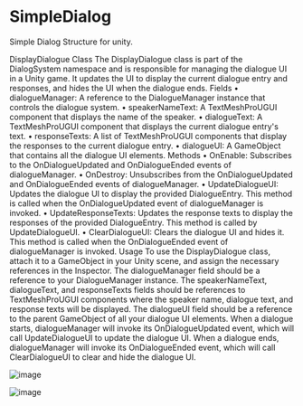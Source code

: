 # SimpleDialog
Simple Dialog Structure for unity.

DisplayDialogue Class
The DisplayDialogue class is part of the DialogSystem namespace and is responsible for managing the dialogue UI in a Unity game. It updates the UI to display the current dialogue entry and responses, and hides the UI when the dialogue ends.
Fields
•	dialogueManager: A reference to the DialogueManager instance that controls the dialogue system.
•	speakerNameText: A TextMeshProUGUI component that displays the name of the speaker.
•	dialogueText: A TextMeshProUGUI component that displays the current dialogue entry's text.
•	responseTexts: A list of TextMeshProUGUI components that display the responses to the current dialogue entry.
•	dialogueUI: A GameObject that contains all the dialogue UI elements.
Methods
•	OnEnable: Subscribes to the OnDialogueUpdated and OnDialogueEnded events of dialogueManager.
•	OnDestroy: Unsubscribes from the OnDialogueUpdated and OnDialogueEnded events of dialogueManager.
•	UpdateDialogueUI: Updates the dialogue UI to display the provided DialogueEntry. This method is called when the OnDialogueUpdated event of dialogueManager is invoked.
•	UpdateResponseTexts: Updates the response texts to display the responses of the provided DialogueEntry. This method is called by UpdateDialogueUI.
•	ClearDialogueUI: Clears the dialogue UI and hides it. This method is called when the OnDialogueEnded event of dialogueManager is invoked.
Usage
To use the DisplayDialogue class, attach it to a GameObject in your Unity scene, and assign the necessary references in the Inspector. The dialogueManager field should be a reference to your DialogueManager instance. The speakerNameText, dialogueText, and responseTexts fields should be references to TextMeshProUGUI components where the speaker name, dialogue text, and response texts will be displayed. The dialogueUI field should be a reference to the parent GameObject of all your dialogue UI elements.
When a dialogue starts, dialogueManager will invoke its OnDialogueUpdated event, which will call UpdateDialogueUI to update the dialogue UI. When a dialogue ends, dialogueManager will invoke its OnDialogueEnded event, which will call ClearDialogueUI to clear and hide the dialogue UI.

![image](https://github.com/Ddemon26/SimpleDialog/assets/95268795/9bc66065-8f9e-4491-99d5-3ebee72b52f8)


![image](https://github.com/Ddemon26/SimpleDialog/assets/95268795/d0c4ebd9-6efa-4a11-a976-b57901dea1ba)
